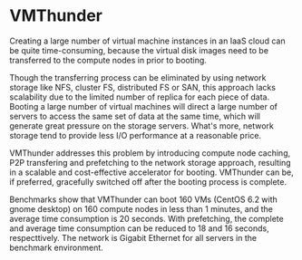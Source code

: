 VMThunder
=========
Creating a large number of virtual machine instances in an IaaS cloud can be quite time-consuming, because the virtual disk images need to be transferred to the compute nodes in prior to booting. 

Though the transferring process can be eliminated by using network storage like NFS, cluster FS, distributed FS or SAN, this approach lacks scalability due to the limited number of replica for each piece of data. Booting a large number of virtual machines will direct a large number of servers to access the same set of data at the same time, which will generate great pressure on the storage servers. What's more, network storage tend to provide less I/O performance at a reasonable price.

VMThunder addresses this problem by introducing compute node caching, P2P transfering and prefetching to the network storage approach, resulting in a scalable and cost-effective accelerator for booting. VMThunder can be, if preferred, gracefully switched off after the booting process is complete.

Benchmarks show that VMThunder can boot 160 VMs (CentOS 6.2 with gnome desktop) on 160 compute nodes in less than 1 minutes, and the average time consumption is 20 seconds. With prefetching, the complete and average time consumption can be reduced to 18 and 16 seconds, respecttively. The network is Gigabit Ethernet for all servers in the benchmark environment.
